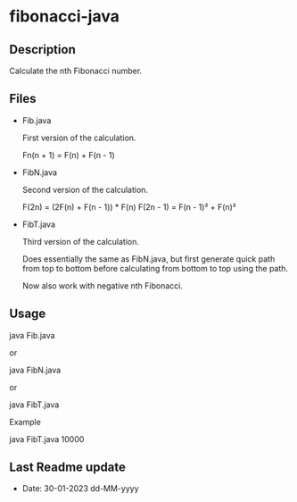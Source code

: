 # fibonacci-java

## Description

Calculate the nth Fibonacci number.

## Files

- Fib.java
  
  First version of the calculation.

  Fn(n + 1) = F(n) + F(n - 1)

- FibN.java

  Second version of the calculation.


  F(2n) = (2F(n) + F(n - 1)) * F(n)
  F(2n - 1) = F(n - 1)² + F(n)²

- FibT.java

  Third version of the calculation.

  Does essentially the same as FibN.java,
  but first generate quick path from top to bottom
  before calculating from bottom to top using the path.

  Now also work with negative nth Fibonacci.

## Usage

java Fib.java <n>

or

java FibN.java <n>

or

java FibT.java <n>

Example

java FibT.java 10000

## Last Readme update

- Date: 30-01-2023 dd-MM-yyyy
